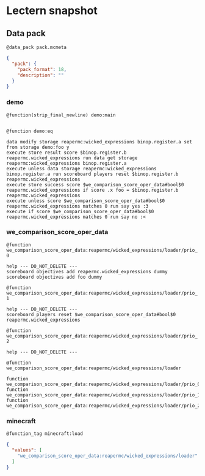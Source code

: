 # Lectern snapshot

## Data pack

`@data_pack pack.mcmeta`

```json
{
  "pack": {
    "pack_format": 18,
    "description": ""
  }
}
```

### demo

`@function(strip_final_newline) demo:main`

```mcfunction

```

`@function demo:eq`

```mcfunction
data modify storage reapermc:wicked_expressions binop.register.a set from storage demo:foo y
execute store result score $binop.register.b reapermc.wicked_expressions run data get storage reapermc:wicked_expressions binop.register.a
execute unless data storage reapermc:wicked_expressions binop.register.a run scoreboard players reset $binop.register.b reapermc.wicked_expressions
execute store success score $we_comparison_score_oper_data#bool$0 reapermc.wicked_expressions if score .x foo = $binop.register.b reapermc.wicked_expressions
execute unless score $we_comparison_score_oper_data#bool$0 reapermc.wicked_expressions matches 0 run say yes :3
execute if score $we_comparison_score_oper_data#bool$0 reapermc.wicked_expressions matches 0 run say no :<
```

### we_comparison_score_oper_data

`@function we_comparison_score_oper_data:reapermc/wicked_expressions/loader/prio_0`

```mcfunction
help --- DO_NOT_DELETE ---
scoreboard objectives add reapermc.wicked_expressions dummy
scoreboard objectives add foo dummy
```

`@function we_comparison_score_oper_data:reapermc/wicked_expressions/loader/prio_1`

```mcfunction
help --- DO_NOT_DELETE ---
scoreboard players reset $we_comparison_score_oper_data#bool$0 reapermc.wicked_expressions
```

`@function we_comparison_score_oper_data:reapermc/wicked_expressions/loader/prio_2`

```mcfunction
help --- DO_NOT_DELETE ---
```

`@function we_comparison_score_oper_data:reapermc/wicked_expressions/loader`

```mcfunction
function we_comparison_score_oper_data:reapermc/wicked_expressions/loader/prio_0
function we_comparison_score_oper_data:reapermc/wicked_expressions/loader/prio_1
function we_comparison_score_oper_data:reapermc/wicked_expressions/loader/prio_2
```

### minecraft

`@function_tag minecraft:load`

```json
{
  "values": [
    "we_comparison_score_oper_data:reapermc/wicked_expressions/loader"
  ]
}
```

